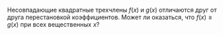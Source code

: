 Несовпадающие квадратные трехчлены $f(x)$ и $g(x)$ отличаются друг от 
друга перестановкой коэффициентов. Может ли оказаться, что $f(x)\geq g(x)$
при всех вещественных $x$?